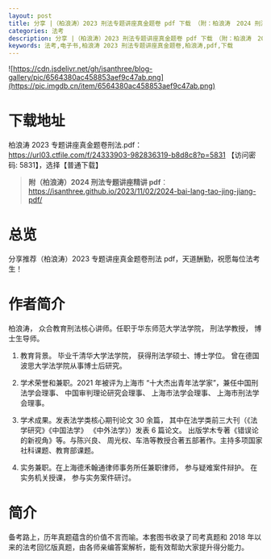 ```yaml
---
layout: post
title: 分享 |（柏浪涛）2023 刑法专题讲座真金题卷 pdf 下载 （附：柏浪涛　2024 刑法专题讲座精讲 pdf）
categories: 法考
description: 分享 |（柏浪涛）2023 刑法专题讲座真金题卷 pdf 下载　（附：柏浪涛　2024 刑法专题讲座精讲 pdf）
keywords: 法考,电子书,柏浪涛 2023 刑法专题讲座真金题卷,柏浪涛,pdf,下载
---
```


![https://cdn.jsdelivr.net/gh/isanthree/blog-gallery/pic/6564380ac458853aef9c47ab.png](https://pic.imgdb.cn/item/6564380ac458853aef9c47ab.png)

# 下载地址

柏浪涛 2023 专题讲座真金题卷刑法.pdf： <https://url03.ctfile.com/f/24333903-982836319-b8d8c8?p=5831> 【访问密码: 5831】，选择【普通下载】

> **附（柏浪涛）2024 刑法专题讲座精讲 pdf**：<https://isanthree.github.io/2023/11/02/2024-bai-lang-tao-jing-jiang-pdf/>

# 总览

分享推荐（柏浪涛）2023 专题讲座真金题卷刑法 pdf，天道酬勤，祝愿每位法考生！

# 作者简介

柏浪涛， 众合教育刑法核心讲师。任职于华东师范大学法学院， 刑法学教授， 博士生导师。

1. 教育背景。 毕业千清华大学法学院， 获得刑法学硕士、博士学位。 曾在德国波思大学法学院从事博士后研究。

2. 学术荣誉和兼职。2021 年被评为上海市 “十大杰出青年法学家”，兼任中国刑法学会理事、 中国审判理论研究会理事、 上海市法学会理事、 上海市刑法学会理事。

3. 学术成果。发表法学类核心期刊论文 30 余篇， 其中在法学类前三大刊（《法学研究》《中国法学》 《中外法学》）发表 6 篇论文。 出版学木专著《错误论的新视角》等。与陈兴良、 周光权、车浩等教授合著五部著作。主持多项国家社科课题、教育部课题。

4. 实务兼职。在上海德禾翰通律师事务所任兼职律师， 参与疑难案件辩护。 在实务机关授课， 参与实务案件研讨。

# 简介

备考路上，历年真题蕴含的价值不言而喻。本套图书收录了司考真题和 2018 年以来的法考回忆版真题，由各师亲编答案解析，能有效帮助大家提升得分能力。
